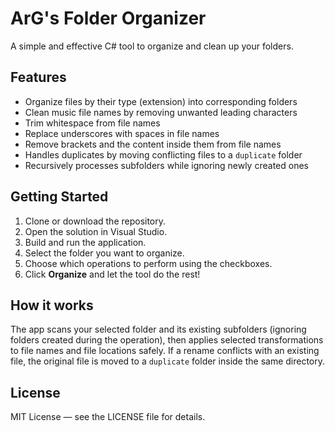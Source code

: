 # ArG's Folder Organizer

A simple and effective C# tool to organize and clean up your folders.

## Features

* Organize files by their type (extension) into corresponding folders
* Clean music file names by removing unwanted leading characters
* Trim whitespace from file names
* Replace underscores with spaces in file names
* Remove brackets and the content inside them from file names
* Handles duplicates by moving conflicting files to a `duplicate` folder
* Recursively processes subfolders while ignoring newly created ones

## Getting Started

1. Clone or download the repository.
2. Open the solution in Visual Studio.
3. Build and run the application.
4. Select the folder you want to organize.
5. Choose which operations to perform using the checkboxes.
6. Click **Organize** and let the tool do the rest!

## How it works

The app scans your selected folder and its existing subfolders (ignoring folders created during the operation), then applies selected transformations to file names and file locations safely. If a rename conflicts with an existing file, the original file is moved to a `duplicate` folder inside the same directory.

## License

MIT License — see the LICENSE file for details.
